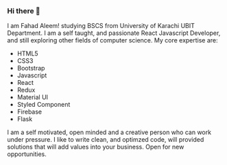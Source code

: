 ### Hi there 👋

I am Fahad Aleem! studying BSCS from University of Karachi UBIT Department. I am a self taught, and passionate React Javascript Developer, and still exploring other fields of computer science. My core expertise are:

- HTML5
- CSS3
- Bootstrap
- Javascript
- React
- Redux
- Material UI
- Styled Component
- Firebase
- Flask

I am a self motivated, open minded and a creative person who can work under pressure. I like to write clean, and optimzed code, will provided solutions that will add values into your business. Open for new opportunities. 
<!--
**fahadaleem/fahadaleem** is a ✨ _special_ ✨ repository because its `README.md` (this file) appears on your GitHub profile.

Here are some ideas to get you started:

- 🔭 I’m currently working on ...
- 🌱 I’m currently learning ...
- 👯 I’m looking to collaborate on ...
- 🤔 I’m looking for help with ...
- 💬 Ask me about ...
- 📫 How to reach me: ...
- 😄 Pronouns: ...
- ⚡ Fun fact: ...
-->
